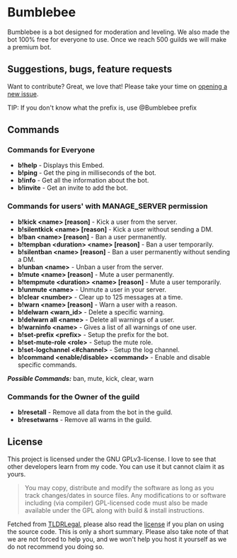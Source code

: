 # Bumblebee
Bumblebee is a bot designed for moderation and leveling. We also made the bot 100% free for everyone to use. Once we reach 500 guilds we will make a premium bot.

## Suggestions, bugs, feature requests
Want to contribute? Great, we love that! Please take your time on [opening a new issue](https://github.com/GameFreakBaree/Bumblebee/issues).

TIP: If you don't know what the prefix is, use @Bumblebee prefix

## Commands
### Commands for Everyone
* **b!help** - Displays this Embed.
* **b!ping** - Get the ping in milliseconds of the bot.
* **b!info** - Get all the information about the bot.
* **b!invite** - Get an invite to add the bot.

### Commands for users' with MANAGE_SERVER permission
* **b!kick \<name> [reason]** - Kick a user from the server.
* **b!silentkick \<name> [reason]** - Kick a user without sending a DM.
* **b!ban \<name> [reason]** - Ban a user permanently.
* **b!tempban \<duration> \<name> [reason]** - Ban a user temporarily.
* **b!silentban \<name> [reason]** - Ban a user permanently without sending a DM.
* **b!unban \<name>** - Unban a user from the server.
* **b!mute \<name> [reason]** - Mute a user permanently.
* **b!tempmute \<duration> \<name> [reason]** - Mute a user temporarily.
* **b!unmute \<name>** - Unmute a user in your server.
* **b!clear \<number>** - Clear up to 125 messages at a time.
* **b!warn \<name> [reason]** - Warn a user with a reason.
* **b!delwarn \<warn_id>** - Delete a specific warning.
* **b!delwarn all \<name>** - Delete all warnings of a user.
* **b!warninfo \<name>** - Gives a list of all warnings of one user.
* **b!set-prefix \<prefix>** - Setup the prefix for the bot.
* **b!set-mute-role \<role>** - Setup the mute role.
* **b!set-logchannel \<#channel>** - Setup the log channel.
* **b!command \<enable/disable> \<command>** - Enable and disable specific commands.

***Possible Commands:*** ban, mute, kick, clear, warn

### Commands for the Owner of the guild
* **b!resetall** - Remove all data from the bot in the guild.
* **b!resetwarns** - Remove all warns in the guild.

## License
This project is licensed under the GNU GPLv3-license. I love to see that other developers learn from my code. You can use it but cannot claim it as yours.
> You may copy, distribute and modify the software as long as you track changes/dates in source files. Any modifications to or software including (via compiler) GPL-licensed code must also be made available under the GPL along with build & install instructions.  

Fetched from [TLDRLegal](https://tldrlegal.com/license/gnu-general-public-license-v3-(gpl-3)), please also read the [license](https://github.com/GameFreakBaree/Bumblebee/blob/master/LICENSE) if you plan on using the source code. This is only a short summary. Please also take note of that we are not forced to help you, and we won't help you host it yourself as we do not recommend you doing so.
